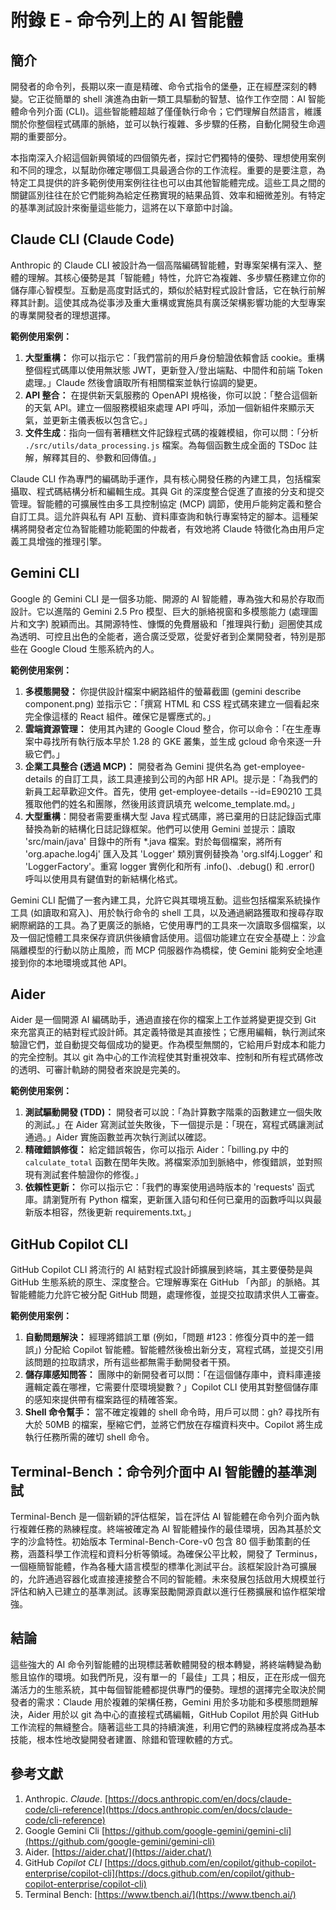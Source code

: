 # 附錄 E - 命令列上的 AI 智能體

## 簡介

開發者的命令列，長期以來一直是精確、命令式指令的堡壘，正在經歷深刻的轉變。它正從簡單的 shell 演進為由新一類工具驅動的智慧、協作工作空間：AI 智能體命令列介面 (CLI)。這些智能體超越了僅僅執行命令；它們理解自然語言，維護關於你整個程式碼庫的脈絡，並可以執行複雜、多步驟的任務，自動化開發生命週期的重要部分。

本指南深入介紹這個新興領域的四個領先者，探討它們獨特的優勢、理想使用案例和不同的理念，以幫助你確定哪個工具最適合你的工作流程。重要的是要注意，為特定工具提供的許多範例使用案例往往也可以由其他智能體完成。這些工具之間的關鍵區別往往在於它們能夠為給定任務實現的結果品質、效率和細微差別。有特定的基準測試設計來衡量這些能力，這將在以下章節中討論。

## Claude CLI (Claude Code)

Anthropic 的 Claude CLI 被設計為一個高階編碼智能體，對專案架構有深入、整體的理解。其核心優勢是其「智能體」特性，允許它為複雜、多步驟任務建立你的儲存庫心智模型。互動是高度對話式的，類似於結對程式設計會話，它在執行前解釋其計劃。這使其成為從事涉及重大重構或實施具有廣泛架構影響功能的大型專案的專業開發者的理想選擇。

**範例使用案例：**

1. **大型重構：** 你可以指示它：「我們當前的用戶身份驗證依賴會話 cookie。重構整個程式碼庫以使用無狀態 JWT，更新登入/登出端點、中間件和前端 Token 處理。」Claude 然後會讀取所有相關檔案並執行協調的變更。
2. **API 整合：** 在提供新天氣服務的 OpenAPI 規格後，你可以說：「整合這個新的天氣 API。建立一個服務模組來處理 API 呼叫，添加一個新組件來顯示天氣，並更新主儀表板以包含它。」
3. **文件生成**：指向一個有著糟糕文件記錄程式碼的複雜模組，你可以問：「分析 `./src/utils/data_processing.js` 檔案。為每個函數生成全面的 TSDoc 註解，解釋其目的、參數和回傳值。」

Claude CLI 作為專門的編碼助手運作，具有核心開發任務的內建工具，包括檔案攝取、程式碼結構分析和編輯生成。其與 Git 的深度整合促進了直接的分支和提交管理。智能體的可擴展性由多工具控制協定 (MCP) 調節，使用戶能夠定義和整合自訂工具。這允許與私有 API 互動、資料庫查詢和執行專案特定的腳本。這種架構將開發者定位為智能體功能範圍的仲裁者，有效地將 Claude 特徵化為由用戶定義工具增強的推理引擎。

## Gemini CLI

Google 的 Gemini CLI 是一個多功能、開源的 AI 智能體，專為強大和易於存取而設計。它以進階的 Gemini 2.5 Pro 模型、巨大的脈絡視窗和多模態能力 (處理圖片和文字) 脫穎而出。其開源特性、慷慨的免費層級和「推理與行動」迴圈使其成為透明、可控且出色的全能者，適合廣泛受眾，從愛好者到企業開發者，特別是那些在 Google Cloud 生態系統內的人。

**範例使用案例：**

1. **多模態開發：** 你提供設計檔案中網路組件的螢幕截圖 (gemini describe component.png) 並指示它：「撰寫 HTML 和 CSS 程式碼來建立一個看起來完全像這樣的 React 組件。確保它是響應式的。」
2. **雲端資源管理：** 使用其內建的 Google Cloud 整合，你可以命令：「在生產專案中尋找所有執行版本早於 1.28 的 GKE 叢集，並生成 gcloud 命令來逐一升級它們。」
3. **企業工具整合 (透過 MCP)：** 開發者為 Gemini 提供名為 get-employee-details 的自訂工具，該工具連接到公司的內部 HR API。提示是：「為我們的新員工起草歡迎文件。首先，使用 get-employee-details --id=E90210 工具獲取他們的姓名和團隊，然後用該資訊填充 welcome_template.md。」
4. **大型重構**：開發者需要重構大型 Java 程式碼庫，將已棄用的日誌記錄函式庫替換為新的結構化日誌記錄框架。他們可以使用 Gemini 並提示：讀取 'src/main/java' 目錄中的所有 *.java 檔案。對於每個檔案，將所有 'org.apache.log4j' 匯入及其 'Logger' 類別實例替換為 'org.slf4j.Logger' 和 'LoggerFactory'。重寫 logger 實例化和所有 .info()、.debug() 和 .error() 呼叫以使用具有鍵值對的新結構化格式。

Gemini CLI 配備了一套內建工具，允許它與其環境互動。這些包括檔案系統操作工具 (如讀取和寫入)、用於執行命令的 shell 工具，以及通過網路獲取和搜尋存取網際網路的工具。為了更廣泛的脈絡，它使用專門的工具來一次讀取多個檔案，以及一個記憶體工具來保存資訊供後續會話使用。這個功能建立在安全基礎上：沙盒隔離模型的行動以防止風險，而 MCP 伺服器作為橋樑，使 Gemini 能夠安全地連接到你的本地環境或其他 API。

## Aider

Aider 是一個開源 AI 編碼助手，通過直接在你的檔案上工作並將變更提交到 Git 來充當真正的結對程式設計師。其定義特徵是其直接性；它應用編輯，執行測試來驗證它們，並自動提交每個成功的變更。作為模型無關的，它給用戶對成本和能力的完全控制。其以 git 為中心的工作流程使其對重視效率、控制和所有程式碼修改的透明、可審計軌跡的開發者來說是完美的。

**範例使用案例：**

1. **測試驅動開發 (TDD)：** 開發者可以說：「為計算數字階乘的函數建立一個失敗的測試。」在 Aider 寫測試並失敗後，下一個提示是：「現在，寫程式碼讓測試通過。」Aider 實施函數並再次執行測試以確認。
2. **精確錯誤修復：** 給定錯誤報告，你可以指示 Aider：「billing.py 中的 `calculate_total` 函數在閏年失敗。將檔案添加到脈絡中，修復錯誤，並對照現有測試套件驗證你的修復。」
3. **依賴性更新：** 你可以指示它：「我們的專案使用過時版本的 'requests' 函式庫。請瀏覽所有 Python 檔案，更新匯入語句和任何已棄用的函數呼叫以與最新版本相容，然後更新 requirements.txt。」

## GitHub Copilot CLI

GitHub Copilot CLI 將流行的 AI 結對程式設計師擴展到終端，其主要優勢是與 GitHub 生態系統的原生、深度整合。它理解專案在 GitHub 「內部」的脈絡。其智能體能力允許它被分配 GitHub 問題，處理修復，並提交拉取請求供人工審查。

**範例使用案例：**

1. **自動問題解決：** 經理將錯誤工單 (例如，「問題 #123：修復分頁中的差一錯誤」) 分配給 Copilot 智能體。智能體然後檢出新分支，寫程式碼，並提交引用該問題的拉取請求，所有這些都無需手動開發者干預。
2. **儲存庫感知問答：** 團隊中的新開發者可以問：「在這個儲存庫中，資料庫連接邏輯定義在哪裡，它需要什麼環境變數？」Copilot CLI 使用其對整個儲存庫的感知來提供帶有檔案路徑的精確答案。
3. **Shell 命令幫手：** 當不確定複雜的 shell 命令時，用戶可以問：gh? 尋找所有大於 50MB 的檔案，壓縮它們，並將它們放在存檔資料夾中。Copilot 將生成執行任務所需的確切 shell 命令。

## Terminal-Bench：命令列介面中 AI 智能體的基準測試

Terminal-Bench 是一個新穎的評估框架，旨在評估 AI 智能體在命令列介面內執行複雜任務的熟練程度。終端被確定為 AI 智能體操作的最佳環境，因為其基於文字的沙盒特性。初始版本 Terminal-Bench-Core-v0 包含 80 個手動策劃的任務，涵蓋科學工作流程和資料分析等領域。為確保公平比較，開發了 Terminus，一個極簡智能體，作為各種大語言模型的標準化測試平台。該框架設計為可擴展的，允許通過容器化或直接連接整合不同的智能體。未來發展包括啟用大規模並行評估和納入已建立的基準測試。該專案鼓勵開源貢獻以進行任務擴展和協作框架增強。

## 結論

這些強大的 AI 命令列智能體的出現標誌著軟體開發的根本轉變，將終端轉變為動態且協作的環境。如我們所見，沒有單一的「最佳」工具；相反，正在形成一個充滿活力的生態系統，其中每個智能體都提供專門的優勢。理想的選擇完全取決於開發者的需求：Claude 用於複雜的架構任務，Gemini 用於多功能和多模態問題解決，Aider 用於以 git 為中心的直接程式碼編輯，GitHub Copilot 用於與 GitHub 工作流程的無縫整合。隨著這些工具的持續演進，利用它們的熟練程度將成為基本技能，根本性地改變開發者建置、除錯和管理軟體的方式。

## 參考文獻

1. Anthropic. *Claude*. [https://docs.anthropic.com/en/docs/claude-code/cli-reference](https://docs.anthropic.com/en/docs/claude-code/cli-reference)
2. Google Gemini Cli [https://github.com/google-gemini/gemini-cli](https://github.com/google-gemini/gemini-cli)
3. Aider. [https://aider.chat/](https://aider.chat/)  
4. GitHub *Copilot CLI* [https://docs.github.com/en/copilot/github-copilot-enterprise/copilot-cli](https://docs.github.com/en/copilot/github-copilot-enterprise/copilot-cli)  
5. Terminal Bench: [https://www.tbench.ai/](https://www.tbench.ai/)